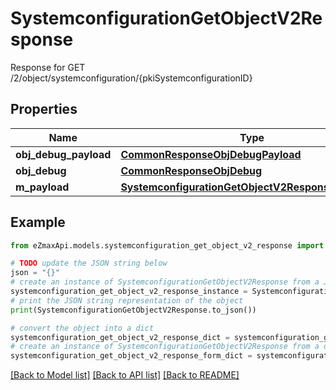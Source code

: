 # SystemconfigurationGetObjectV2Response

Response for GET /2/object/systemconfiguration/{pkiSystemconfigurationID}

## Properties

Name | Type | Description | Notes
------------ | ------------- | ------------- | -------------
**obj_debug_payload** | [**CommonResponseObjDebugPayload**](CommonResponseObjDebugPayload.md) |  | 
**obj_debug** | [**CommonResponseObjDebug**](CommonResponseObjDebug.md) |  | [optional] 
**m_payload** | [**SystemconfigurationGetObjectV2ResponseMPayload**](SystemconfigurationGetObjectV2ResponseMPayload.md) |  | 

## Example

```python
from eZmaxApi.models.systemconfiguration_get_object_v2_response import SystemconfigurationGetObjectV2Response

# TODO update the JSON string below
json = "{}"
# create an instance of SystemconfigurationGetObjectV2Response from a JSON string
systemconfiguration_get_object_v2_response_instance = SystemconfigurationGetObjectV2Response.from_json(json)
# print the JSON string representation of the object
print(SystemconfigurationGetObjectV2Response.to_json())

# convert the object into a dict
systemconfiguration_get_object_v2_response_dict = systemconfiguration_get_object_v2_response_instance.to_dict()
# create an instance of SystemconfigurationGetObjectV2Response from a dict
systemconfiguration_get_object_v2_response_form_dict = systemconfiguration_get_object_v2_response.from_dict(systemconfiguration_get_object_v2_response_dict)
```
[[Back to Model list]](../README.md#documentation-for-models) [[Back to API list]](../README.md#documentation-for-api-endpoints) [[Back to README]](../README.md)


